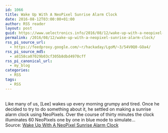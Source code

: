 ```yaml
---
id: 1066
title: Wake Up With A NeoPixel Sunrise Alarm Clock
date: 2016-08-12T03:00:00+01:00
author: RSS reader
layout: post
guid: https://www.uelectronics.info/2016/08/12/wake-up-with-a-neopixel-sunrise-alarm-clock/
permalink: /2016/08/12/wake-up-with-a-neopixel-sunrise-alarm-clock/
rss_pi_source_url:
  - https://feedproxy.google.com/~r/hackaday/LgoM/~3/54V0Q0-GOa4/
rss_pi_source_md5:
  - a8158ca07029b03cf305b8dbd4970cff
rss_pi_canonical_url:
  - my_blog
categories:
  - RSS
tags:
  - RSS
---
```

&#013;  
Like many of us, [Lee] wakes up every morning grumpy and tired. Once he decided to try to do something about it, he settled on making a sunrise alarm clock using NeoPixels. Over the course of thirty minutes the clock illuminates 60 NeoPixels one by one in blue mode to simulate…&#013;  
Source: <a href="https://feedproxy.google.com/~r/hackaday/LgoM/~3/54V0Q0-GOa4/" target="_blank">Wake Up With A NeoPixel Sunrise Alarm Clock</a>